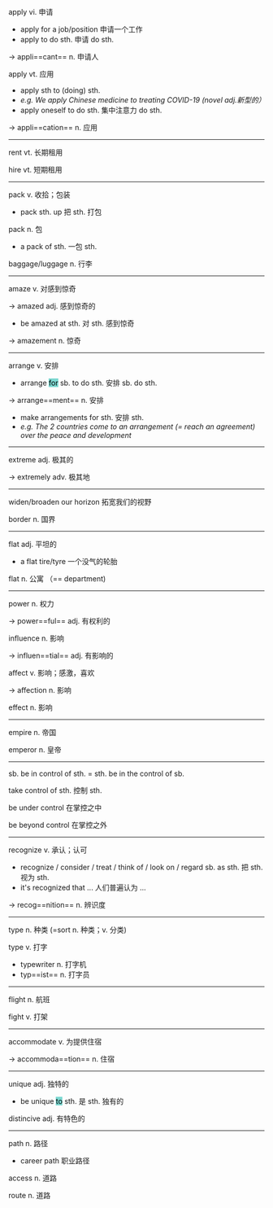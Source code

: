 apply vi. 申请

+ apply for a job/position 申请一个工作
+ apply to do sth. 申请 do sth.

-> appli==cant== n. 申请人

apply vt. 应用

+ apply sth to (doing) sth.
+ *e.g. We apply Chinese medicine to treating COVID-19 (novel adj.新型的）*
+ apply oneself to do sth. 集中注意力 do sth.

-> appli==cation== n. 应用

---

rent vt. 长期租用

hire vt. 短期租用

---

pack v. 收拾；包装

+ pack sth. up 把 sth. 打包

pack n. 包

+ a pack of sth. 一包 sth.

baggage/luggage n. 行李

---

amaze v. 对感到惊奇

-> amazed adj. 感到惊奇的

+ be amazed at sth. 对 sth. 感到惊奇

-> amazement n. 惊奇

---

arrange v. 安排

+ arrange <mark style="background: #39C5BBA6;">for</mark> sb. to do sth. 安排 sb. do sth.

-> arrange==ment== n. 安排

+ make arrangements for sth. 安排 sth.
+ *e.g. The 2 countries come to an arrangement (= reach an agreement) over the peace and development*

---

extreme adj. 极其的

-> extremely adv. 极其地

---

widen/broaden our horizon 拓宽我们的视野

border n. 国界

---

flat adj. 平坦的

+ a flat tire/tyre 一个没气的轮胎

flat n. 公寓 （\== department)

---

power n. 权力

-> power==ful== adj. 有权利的

influence n. 影响

-> influen==tial== adj. 有影响的

affect v. 影响；感激，喜欢

-> affection n. 影响

effect n. 影响

---

empire n. 帝国

emperor n. 皇帝

---

sb. be in control of sth. = sth. be in the control of sb.

take control of sth. 控制 sth.

be under control 在掌控之中

be beyond control 在掌控之外

---

recognize v. 承认；认可

+ recognize / consider / treat / think of / look on / regard sb. as sth. 把 sth. 视为 sth.
+ it's recognized that ... 人们普遍认为 ...

-> recog==nition== n. 辨识度

---

type n. 种类 (=sort n. 种类；v. 分类)

type v. 打字

+ typewriter n. 打字机
+ typ==ist== n. 打字员

---

flight n. 航班

fight v. 打架

---

accommodate v. 为提供住宿

-> accommoda==tion== n. 住宿

---

unique adj. 独特的

+ be unique <mark style="background: #39C5BBA6;">to</mark> sth. 是 sth. 独有的

distincive adj. 有特色的

---

path n. 路径

+ career path 职业路径

access n. 道路

route n. 道路